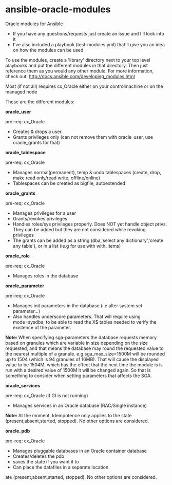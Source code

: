 # ansible-oracle-modules
Oracle modules for Ansible

- If you have any questions/requests just create an issue and I'll look into it
- I've also included a playbook (test-modules.yml) that'll give you an idea on how the modules can be used.

To use the modules, create a 'library' directory next to your top level playbooks and put the different modules in that directory. Then just reference them as you would any other module.
For more information, check out: http://docs.ansible.com/developing_modules.html


Most (if not all) requires cx_Oracle either on your controlmachine or on the managed node

These are the different modules:

<b> oracle_user </b>

pre-req: cx_Oracle

 - Creates & drops a user.
 - Grants privileges only (can not remove them with oracle_user, use oracle_grants for that)

<b> oracle_tablespace </b>

pre-req: cx_Oracle

 - Manages normal(permanent), temp & undo tablespaces (create, drop, make read only/read write, offline/online)
 - Tablespaces can be created as bigfile, autoextended


<b> oracle_grants </b>

pre-req: cx_Oracle

 - Manages privileges for a user
 - Grants/revokes privileges
 - Handles roles/sys privileges properly. Does NOT yet handle object privs. They can be added but they are not considered while revoking privileges
 - The grants can be added as a string (dba,'select any dictionary','create any table'), or in a list (ie.g for use with with_items)

<b> oracle_role </b>

pre-req: cx_Oracle

 - Manages roles in the database

<b> oracle_parameter </b>

pre-req: cx_Oracle

 - Manages init parameters in the database (i.e alter system set parameter...)
 - Also handles underscore parameters. That will require using mode=sysdba, to be able to read the X$ tables needed to verify the existence of the parameter.

<b> Note: </b>
 When specifying sga-parameters the database requests memory based on granules which are variable in size depending on the size requested,
 and that means the database may round the requested value to the nearest multiple of a granule.
 e.g sga_max_size=1500M will be rounded up to 1504 (which is 94 granules of 16MB). That will cause the displayed value to be 1504M, which has
 the effect that the next time the module is is run with a desired value of 1500M it will be changed again.
 So that is something to consider when setting parameters that affects the SGA.

 <b> oracle_services </b>

pre-req: cx_Oracle (if GI is not running)

  - Manages services in an Oracle database (RAC/Single instance)

<b> Note: </b>
At the moment, Idempotence only applies to the state (present,absent,started, stopped). No other options are considered.


<b> oracle_pdb </b>

pre-req: cx_Oracle

 - Manages pluggable databases in an Oracle container database
 - Creates/deletes the pdb
 - saves the state if you want it to
 - Can place the datafiles in a separate location

ate (present,absent,started, stopped). No other options are considered.

